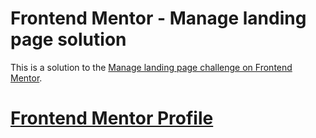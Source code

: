 # Frontend Mentor - Manage landing page solution

This is a solution to the [Manage landing page challenge on Frontend Mentor](https://www.frontendmentor.io/challenges/manage-landing-page-SLXqC6P5).

# [Frontend Mentor Profile](https://www.frontendmentor.io/profile/Coder-Sadik)
